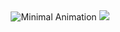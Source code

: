 <div align="center">
<img src="https://readme-typing-svg.demolab.com?font=Inter&weight=300&size=20&duration=4000&pause=1500&color=6B7280&center=true&vCenter=true&multiline=true&width=500&height=80&lines=clean+code;simple+design;flutter+developer;minimal+approach" alt="Minimal Animation" />

<img src="https://capsule-render.vercel.app/api?type=transparent&color=0:F9FAFB,100:F3F4F6&height=60&section=header&text=&fontSize=0" />
</div>
